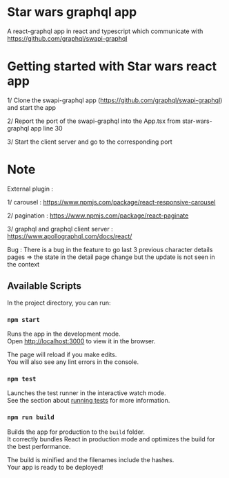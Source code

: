 # Star wars graphql app
A react-graphql app in react and typescript which communicate with https://github.com/graphql/swapi-graphql

# Getting started with Star wars react app
1/ Clone the swapi-graphql app (https://github.com/graphql/swapi-graphql) and start the app
 
2/ Report the port of the swapi-graphql into the App.tsx from star-wars-graphql app line 30

3/ Start the client server and go to the corresponding port

# Note 
External plugin : 

1/ carousel : https://www.npmjs.com/package/react-responsive-carousel

2/ pagination : https://www.npmjs.com/package/react-paginate

3/ graphql and graphql client server : https://www.apollographql.com/docs/react/

Bug :
There is a bug in the feature to go last 3 previous character details pages => the state in the detail page change but the update is not seen in the context



## Available Scripts

In the project directory, you can run:

### `npm start`

Runs the app in the development mode.\
Open [http://localhost:3000](http://localhost:3000) to view it in the browser.

The page will reload if you make edits.\
You will also see any lint errors in the console.

### `npm test`

Launches the test runner in the interactive watch mode.\
See the section about [running tests](https://facebook.github.io/create-react-app/docs/running-tests) for more information.

### `npm run build`

Builds the app for production to the `build` folder.\
It correctly bundles React in production mode and optimizes the build for the best performance.

The build is minified and the filenames include the hashes.\
Your app is ready to be deployed!

